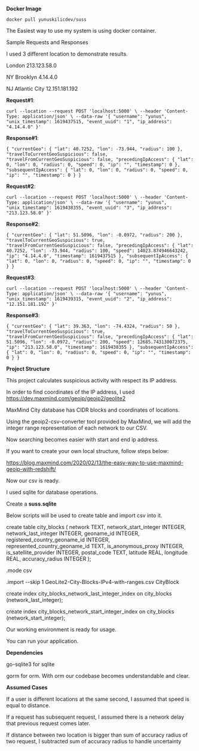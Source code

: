 **Docker Image**

`docker pull yunuskilicdev/suss`

The Easiest way to use my system is using docker container.

Sample Requests and Responses

I used 3 different location to demonstrate results.

London 213.123.58.0

NY Brooklyn 4.14.4.0

NJ Atlantic City 12.151.181.192

**Request#1**:

`curl --location --request POST 'localhost:5000' \
--header 'Content-Type: application/json' \
--data-raw '{
"username": "yunus",
"unix_timestamp": 1619437515,
"event_uuid": "1",
"ip_address": "4.14.4.0"
}'`

**Response#1**:

`{
"currentGeo": {
"lat": 40.7252,
"lon": -73.944,
"radius": 100 },
"travelToCurrentGeoSuspicious": false,
"travelFromCurrentGeoSuspicious": false,
"precedingIpAccess": {
"lat": 0,
"lon": 0,
"radius": 0,
"speed": 0,
"ip": "",
"timestamp": 0 },
"subsequentIpAccess": {
"lat": 0,
"lon": 0,
"radius": 0,
"speed": 0,
"ip": "",
"timestamp": 0 } }
`

**Request#2**:

`curl --location --request POST 'localhost:5000' \
--header 'Content-Type: application/json' \
--data-raw '{
"username": "yunus",
"unix_timestamp": 1619438355,
"event_uuid": "3",
"ip_address": "213.123.58.0"
}'
`

**Response#2**:

`{
"currentGeo": {
"lat": 51.5096,
"lon": -0.0972,
"radius": 200 },
"travelToCurrentGeoSuspicious": true,
"travelFromCurrentGeoSuspicious": false,
"precedingIpAccess": {
"lat": 40.7252,
"lon": -73.944,
"radius": 100,
"speed": 14023.874946643242,
"ip": "4.14.4.0",
"timestamp": 1619437515 },
"subsequentIpAccess": {
"lat": 0,
"lon": 0,
"radius": 0,
"speed": 0,
"ip": "",
"timestamp": 0 } }
`

**Request#3**:

`curl --location --request POST 'localhost:5000' \
--header 'Content-Type: application/json' \
--data-raw '{
"username": "yunus",
"unix_timestamp": 1619439315,
"event_uuid": "2",
"ip_address": "12.151.181.192"
}'`

**Response#3**:

`{
"currentGeo": {
"lat": 39.363,
"lon": -74.4324,
"radius": 50 },
"travelToCurrentGeoSuspicious": true,
"travelFromCurrentGeoSuspicious": false,
"precedingIpAccess": {
"lat": 51.5096,
"lon": -0.0972,
"radius": 200,
"speed": 12685.743130072375,
"ip": "213.123.58.0",
"timestamp": 1619438355 },
"subsequentIpAccess": {
"lat": 0,
"lon": 0,
"radius": 0,
"speed": 0,
"ip": "",
"timestamp": 0 } }`

**Project Structure**

This project calculates suspicious activity with respect its IP address.

In order to find coordinates of the IP address, I used  https://dev.maxmind.com/geoip/geoip2/geolite2

MaxMind City database has CIDR blocks and coordinates of locations.

Using the geoip2-csv-converter tool provided by MaxMind, we will add the integer range representation of each network to our CSV.

Now searching becomes easier with start and end ip address.

If you want to create your own local structure, follow steps below:

https://blog.maxmind.com/2020/02/13/the-easy-way-to-use-maxmind-geoip-with-redshift/

Now our csv is ready.

I used sqlite for database operations.

Create a **suss.sqlite**

Below scripts will be used to create table and import csv into it.

create table city_blocks
(
network TEXT,
network_start_integer INTEGER,
network_last_integer INTEGER,
geoname_id INTEGER,
registered_country_geoname_id INTEGER,
represented_country_geoname_id TEXT,
is_anonymous_proxy INTEGER,
is_satellite_provider INTEGER,
postal_code TEXT,
latitude REAL,
longitude REAL,
accuracy_radius INTEGER
);

.mode csv

.import --skip 1 GeoLite2-City-Blocks-IPv4-with-ranges.csv CityBlock

create index city_blocks_network_last_integer_index
on city_blocks (network_last_integer);

create index city_blocks_network_start_integer_index
on city_blocks (network_start_integer);

Our working environment is ready for usage.

You can run your application.

**Dependencies**

go-sqlite3 for sqlite

gorm for orm. With orm our codebase becomes understandable and clear. 

**Assumed Cases**

If a user is different locations at the same second, I assumed that speed is equal to distance.

If a request has subsequent request, I assumed there is a network delay that previous request comes later.

If distance between two location is bigger than sum of accuracy radius of two request, I subtracted sum of accuracy radius to handle uncertainty


